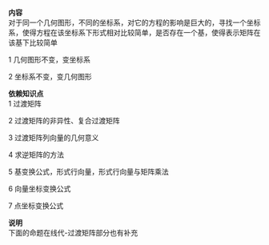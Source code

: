 **内容**  
对于同一个几何图形，不同的坐标系，对它的方程的影响是巨大的，寻找一个坐标系，使得方程在该坐标系下形式相对比较简单，是否存在一个基，使得表示矩阵在该基下比较简单  
  
1 几何图形不变，变坐标系  
  
2 坐标系不变，变几何图形  
  
**依赖知识点**  
1 过渡矩阵  
  
2 过渡矩阵的非异性、复合过渡矩阵  
  
3 过渡矩阵列向量的几何意义  
  
4 求逆矩阵的方法  
  
5 基变换公式，形式行向量，形式行向量与矩阵乘法  
  
6 向量坐标变换公式  
  
7 点坐标变换公式  
  
**说明**  
下面的命题在线代-过渡矩阵部分也有补充  
